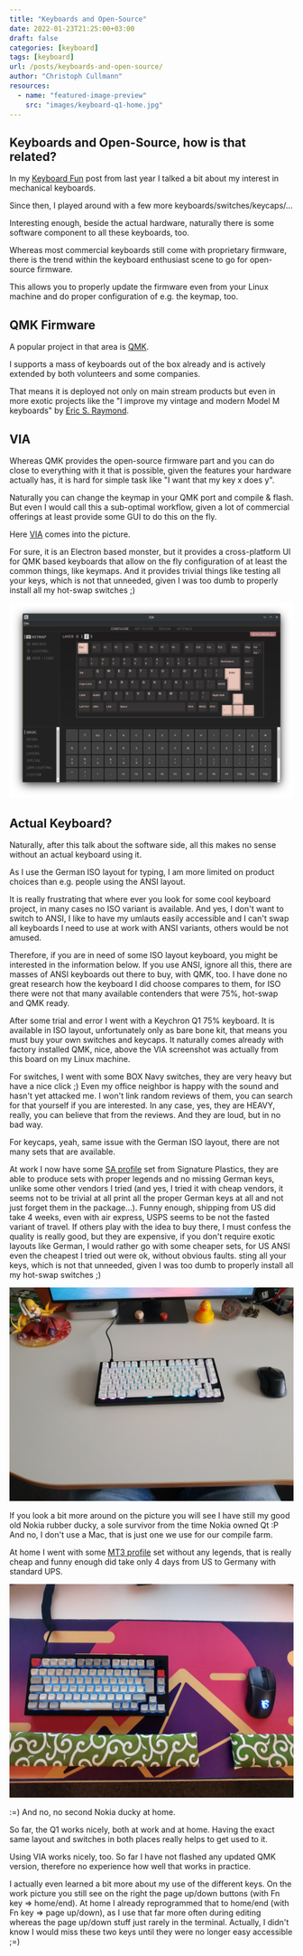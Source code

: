 ```yaml
---
title: "Keyboards and Open-Source"
date: 2022-01-23T21:25:00+03:00
draft: false
categories: [keyboard]
tags: [keyboard]
url: /posts/keyboards-and-open-source/
author: "Christoph Cullmann"
resources:
  - name: "featured-image-preview"
    src: "images/keyboard-q1-home.jpg"
---
```


## Keyboards and Open-Source, how is that related?

In my [Keyboard Fun](/posts/keyboard-fun/) post from last year I talked a bit about my interest in mechanical keyboards.

Since then, I played around with a few more keyboards/switches/keycaps/...

Interesting enough, beside the actual hardware, naturally there is some software component to all these keyboards, too.

Whereas most commercial keyboards still come with proprietary firmware, there is the trend within the keyboard enthusiast scene to go for open-source firmware.

This allows you to properly update the firmware even from your Linux machine and do proper configuration of e.g. the keymap, too.

## QMK Firmware

A popular project in that area is [QMK](https://qmk.fm/).

I supports a mass of keyboards out of the box already and is actively extended by both volunteers and some companies.

That means it is deployed not only on main stream products but even in more exotic projects like the "I improve my vintage and modern Model M keyboards" by [Eric S. Raymond](https://gitlab.com/esr/m-star).

## VIA

Whereas QMK provides the open-source firmware part and you can do close to everything with it that is possible, given the features your hardware actually has, it is hard for simple task like "I want that my key x does y".

Naturally you can change the keymap in your QMK port and compile & flash.
But even I would call this a sub-optimal workflow, given a lot of commercial offerings at least provide some GUI to do this on the fly.

Here [VIA](https://caniusevia.com/) comes into the picture.

For sure, it is an Electron based monster, but it provides a cross-platform UI for QMK based keyboards that allow on the fly configuration of at least the common things, like keymaps.
And it provides trivial things like testing all your keys, which is not that unneeded, given I was too dumb to properly install all my hot-swap switches ;)

![VIA UI](images/keyboard-via.png "VIA UI")

## Actual Keyboard?

Naturally, after this talk about the software side, all this makes no sense without an actual keyboard using it.

As I use the German ISO layout for typing, I am more limited on product choices than e.g. people using the ANSI layout.

It is really frustrating that where ever you look for some cool keyboard project, in many cases no ISO variant is available.
And yes, I don't want to switch to ANSI, I like to have my umlauts easily accessible and I can't swap all keyboards I need to use at work with ANSI variants, others would be not amused.

Therefore, if you are in need of some ISO layout keyboard, you might be interested in the information below.
If you use ANSI, ignore all this, there are masses of ANSI keyboards out there to buy, with QMK, too.
I have done no great research how the keyboard I did choose compares to them, for ISO there were not that many available contenders that were 75%, hot-swap and QMK ready.

After some trial and error I went with a Keychron Q1 75% keyboard.
It is available in ISO layout, unfortunately only as bare bone kit, that means you must buy your own switches and keycaps.
It naturally comes already with factory installed QMK, nice, above the VIA screenshot was actually from this board on my Linux machine.

For switches, I went with some BOX Navy switches, they are very heavy but have a nice click ;)
Even my office neighbor is happy with the sound and hasn't yet attacked me.
I won't link random reviews of them, you can search for that yourself if you are interested.
In any case, yes, they are HEAVY, really, you can believe that from the reviews.
And they are loud, but in no bad way.

For keycaps, yeah, same issue with the German ISO layout, there are not many sets that are available.

At work I now have some [SA profile](https://www.keycaps.info/) set from Signature Plastics, they are able to produce sets with proper legends and no missing German keys, unlike some other vendors I tried (and yes, I tried it with cheap vendors, it seems not to be trivial at all print all the proper German keys at all and not just forget them in the package...).
Funny enough, shipping from US did take 4 weeks, even with air express, USPS seems to be not the fasted variant of travel.
If others play with the idea to buy there, I must confess the quality is really good, but they are expensive, if you don't require exotic layouts like German, I would rather go with some cheaper sets, for US ANSI even the cheapest I tried out were ok, without obvious faults.
sting all your keys, which is not that unneeded, given I was too dumb to properly install all my hot-swap switches ;)

![Keychron Q1 Ice Cap Keycaps](images/keyboard-q1-work.jpg "Keychron Q1 Ice Cap Keycaps")

If you look a bit more around on the picture you will see I have still my good old Nokia rubber ducky, a sole survivor from the time Nokia owned Qt :P
And no, I don't use a Mac, that is just one we use for our compile farm.

At home I went with some [MT3 profile](https://matt3o.com/about-mt3-profile-and-devtty-set/) set without any legends, that is really cheap and funny enough did take only 4 days from US to Germany with standard UPS.

![Keychron Q1 MT3 /dev/tty Keycaps](images/keyboard-q1-home.jpg "Keychron Q1 MT3 /dev/tty Keycaps")

:=) And no, no second Nokia ducky at home.

So far, the Q1 works nicely, both at work and at home.
Having the exact same layout and switches in both places really helps to get used to it.

Using VIA works nicely, too.
So far I have not flashed any updated QMK version, therefore no experience how well that works in practice.

I actually even learned a bit more about my use of the different keys.
On the work picture you still see on the right the page up/down buttons (with Fn key => home/end).
At home I already reprogrammed that to home/end (with Fn key => page up/down), as I use that far more often during editing whereas the page up/down stuff just rarely in the terminal.
Actually, I didn't know I would miss these two keys until they were no longer easy accessible ;=)
